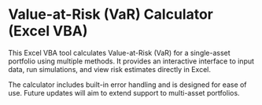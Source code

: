 # Value-at-Risk (VaR) Calculator (Excel VBA)

This Excel VBA tool calculates Value-at-Risk (VaR) for a single-asset portfolio using multiple methods. It provides an interactive interface to input data, run simulations, and view risk estimates directly in Excel.

The calculator includes built-in error handling and is designed for ease of use. Future updates will aim to extend support to multi-asset portfolios.
